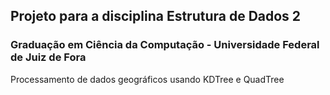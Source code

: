 ##  Projeto para a disciplina Estrutura de Dados 2
### Graduação em Ciência da Computação - Universidade Federal de Juiz de Fora

Processamento de dados geográficos usando KDTree e QuadTree
